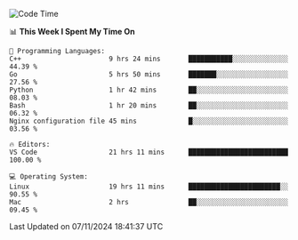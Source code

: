 
<!--START_SECTION:waka-->
![Code Time](http://img.shields.io/badge/Code%20Time-2%2C728%20hrs%2023%20mins-blue)

📊 **This Week I Spent My Time On** 

```text
💬 Programming Languages: 
C++                      9 hrs 24 mins       ███████████░░░░░░░░░░░░░░   44.39 % 
Go                       5 hrs 50 mins       ███████░░░░░░░░░░░░░░░░░░   27.56 % 
Python                   1 hr 42 mins        ██░░░░░░░░░░░░░░░░░░░░░░░   08.03 % 
Bash                     1 hr 20 mins        ██░░░░░░░░░░░░░░░░░░░░░░░   06.32 % 
Nginx configuration file 45 mins             █░░░░░░░░░░░░░░░░░░░░░░░░   03.56 % 

🔥 Editors: 
VS Code                  21 hrs 11 mins      █████████████████████████   100.00 % 

💻 Operating System: 
Linux                    19 hrs 11 mins      ███████████████████████░░   90.55 % 
Mac                      2 hrs               ██░░░░░░░░░░░░░░░░░░░░░░░   09.45 % 
```


 Last Updated on 07/11/2024 18:41:37 UTC
<!--END_SECTION:waka-->

